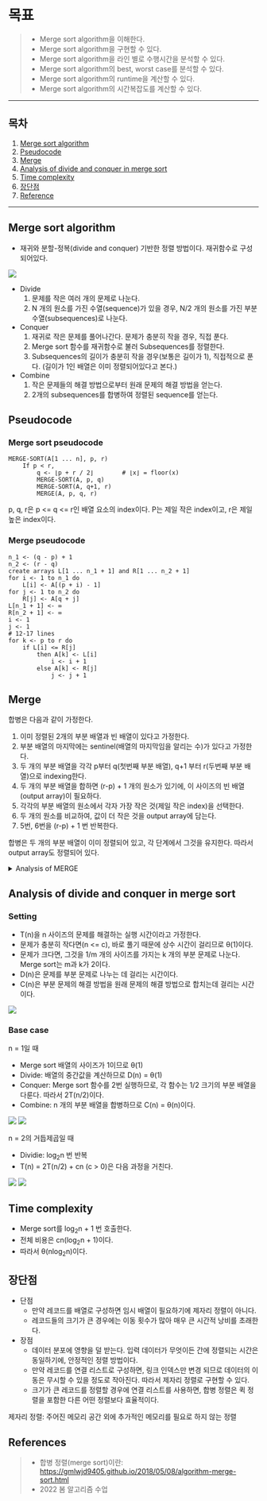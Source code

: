 # 목표
> + Merge sort algorithm을 이해한다.
> + Merge sort algorithm을 구현할 수 있다.
> + Merge sort algorithm을 라인 별로 수행시간을 분석할 수 있다.
> + Merge sort algorithm의 best, worst case를 분석할 수 있다.
> + Merge sort algorithm의 runtime을 계산할 수 있다.
> + Merge sort algorithm의 시간복잡도를 계산할 수 있다.

---

## 목차

1. [Merge sort algorithm](#merge-sort-algorithm)
2. [Pseudocode](#pseudocode)
3. [Merge](#merge)
4. [Analysis of divide and conquer in merge sort](#analysis-of-divide-and-conquer-in-merge-sort)
5. [Time complexity](#time-complexity)
6. [장단점](#장단점)
7. [Reference](#references)

---

## Merge sort algorithm
+ 재귀와 분할-정복(divide and conquer) 기반한 정렬 방법이다. 재귀함수로 구성되어있다.

![](../../image/sorting/merge-sort.png)

+ Divide
    1. 문제를 작은 여러 개의 문제로 나눈다.
    2. N 개의 원소를 가진 수열(sequence)가 있을 경우, N/2 개의 원소를 가진 부분수열(subsequences)로 나눈다. 
+ Conquer
    1. 재귀로 작은 문제를 풀어나간다. 문제가 충분히 작을 경우, 직접 푼다.
    2. Merge sort 함수를 재귀함수로 불러 Subsequences를 정렬한다.
    3. Subsequences의 길이가 충분히 작을 경우(보통은 길이가 1), 직접적으로 푼다. (길이가 1인 배열은 이미 정렬되어있다고 본다.) 
+ Combine
    1. 작은 문제들의 해결 방법으로부터 원래 문제의 해결 방법을 얻는다.
    2. 2개의 subsequences를 합병하여 정렬된 sequence를 얻는다.

## Pseudocode
### Merge sort pseudocode

    MERGE-SORT(A[1 ... n], p, r)
        If p < r,
            q <- ⌊p + r / 2⌋        # ⌊x⌋ = floor(x)
            MERGE-SORT(A, p, q)
            MERGE-SORT(A, q+1, r)
            MERGE(A, p, q, r)


p, q, r은 p <= q <= r인 배열 요소의 index이다. P는 제일 작은 index이고, r은 제일 높은 index이다. 

### Merge pseudocode

    n_1 <- (q - p) + 1
    n_2 <- (r - q)
    create arrays L[1 ... n_1 + 1] and R[1 ... n_2 + 1]
    for i <- 1 to n_1 do
        L[i] <- A[(p + i) - 1]
    for j <- 1 to n_2 do
        R[j] <- A[q + j]
    L[n_1 + 1] <- ∞
    R[n_2 + 1] <- ∞
    i <- 1
    j <- 1
    # 12-17 lines
    for k <- p to r do
        if L[i] <= R[j]
            then A[k] <- L[i]
                i <- i + 1
            else A[k] <- R[j]
                j <- j + 1

## Merge
합병은 다음과 같이 가정한다.
1. 이미 정렬된 2개의 부분 배열과 빈 배열이 있다고 가정한다. 
2. 부분 배열의 마지막에는 sentinel(배열의 마지막임을 알리는 수)가 있다고 가정한다.
3. 두 개의 부분 배열을 각각 p부터 q(첫번째 부분 배열), q+1 부터 r(두번째 부분 배열)으로 indexing한다.
4. 두 개의 부분 배열을 합하면 (r-p) + 1 개의 원소가 있기에, 이 사이즈의 빈 배열(output array)이 필요하다.
5. 각각의 부분 배열의 원소에서 각자 가장 작은 것(제일 작은 index)을 선택한다.
6. 두 개의 원소를 비교하여, 값이 더 작은 것을 output array에 담는다.
7. 5번, 6번을 (r-p) + 1 번 반복한다. 

합병은 두 개의 부분 배열이 이미 정렬되어 있고, 각 단계에서 그것을 유지한다. 따라서 output array도 정렬되어 있다.

<details><summary> Analysis of MERGE </summary>

### Analysis of MERGE
* 12-17 라인의 반복은 Merge 함수가 동작하는 방법의 핵심이다. Loop invariant를 포함하고 있기 때문이다. 
* 부분배열 A[p ... k-1]는 L[1 ... n<sub>1</sub>+1]과 L[1 ... n<sub>2</sub>+1]의 (k-p) 번째의 가장 작은 요소들을 정렬된 순서로 가지고 있다.
* L[i]와 R[j]는 A로 복사되지 않은 가장 작은 원소이다.

### 1. Initialization
```
    i <- 1
    j <- 1
    # 12-17 lines
    for k <- p to r do
        if L[i] <= R[j]
            then A[k] <- L[i]
                i <- i + 1
            else A[k] <- R[j]
                j <- j + 1
```

12-17 라인의 for loop가 첫 반복을 시작하기 전의 loop invariant를 검증한다.
* For loop를 만나면 k는 p로 할당된다.
* 부분 배열 A[p ... k-1]이 빈 배열이라는 것을 의미한다.
* k-p = 0 이므로 부분배열은 L과 R의 (k-p = 0) 번째의 가장 작은 원소를 포함한다는 것을 보장한다.
* 10, 11 라인에서 i = j = 1 이므로 L[i]와 R[j]는 A에 복사되지 않은 가장 작은 원소이다.

### 2. Maintence
각 반복이 invariant를 유지하는지를 판단한다.
* 반복을 진행하면서 A[p ... k-1]은 L과 R의 (k-p) 번째의 가장 작은 원소를 포함하고 있다는 것을 알 수 있다.
* if L[i] <= R[j] 일 경우
    * L[i]는 A에 복사되지 않은 가장 작은 원소이다.
    * 14 라인에서 L[i]는 A[k]에 복사된다.
    * 이 시점에서 A[p ... k]는 (k-p+1) 번째의 가장 작은 원소를 가지고 있다.
    * 12라인에서 k, 15라인에서 i를 증가시킨다.
    * 다음 반복을 진행한다.
* if L[i] >= R[j] 일 경우, 16-17라인이 loop invariant를 유지시킨다.

### 3. Termination
반복이 종료된 후, invariant가 merge sort의 correctness를 보일만한 속성을 제공하는지를 확인한다.
* Loop invariant는 "부분배열 A[p ... k-1]는 L[1 ... n<sub>1</sub>+1]과 L[1 ... n<sub>2</sub>+1]의 (k-p) 번째의 가장 작은 요소들을 정렬된 순서로 가지고 있다." 이다.
* 반복문을 벗어나면 k = r+1 이다. 따라서 r = k - 1이고, A[p ... k-1]은 A[p ... r]이며 꽉 찬 배열이다.
* L과 R 배열은 n<sub>1</sub> + n<sub>2</sub> + 2 개의 원소(+2는 sentinel)를 가진다.
* 1, 2 라인으로부터 n<sub>1</sub> + n<sub>2</sub> = ((q-p) + 1) + (r-q) = (r-p) + 1 임을 알 수 있다. 이는 A의 원소 개수이다.
```
    n_1 <- (q - p) + 1
    n_2 <- (r - q)
```

</details>

## Analysis of divide and conquer in merge sort
### Setting
* T(n)을 n 사이즈의 문제를 해결하는 실행 시간이라고 가정한다.
* 문제가 충분히 작다면(n <= c), 바로 풀기 때문에 상수 시간이 걸리므로 θ(1)이다.
* 문제가 크다면, 그것을 1/m 개의 사이즈를 가지는 k 개의 부분 문제로 나눈다. Merge sort는 m과 k가 2이다.
* D(n)은 문제를 부분 문제로 나누는 데 걸리는 시간이다.
* C(n)은 부분 문제의 해결 방법을 원래 문제의 해결 방법으로 합치는데 걸리는 시간이다.

![](../../image/sorting/divide-and-conquer.png)

### Base case
n = 1일 때
* Merge sort 배열의 사이즈가 1이므로 θ(1)
* Divide: 배열의 중간값을 계산하므로 D(n) = θ(1)
* Conquer: Merge sort 함수를 2번 실행하므로, 각 함수는 1/2 크기의 부분 배열을 다룬다. 따라서 2T(n/2)이다.
* Combine: n 개의 부분 배열을 합병하므로 C(n) = θ(n)이다.

![](../../image/sorting/divide-and-conquer-1.png)
![](../../image/sorting/divide-and-conquer-2.png)

n = 2의 거듭제곱일 때
* Dividie: log<sub>2</sub>n 번 반복
* T(n) = 2T(n/2) + cn (c > 0)은 다음 과정을 거친다.

![](../../image/sorting/divide-and-conquer-3.png)
![](../../image/sorting/divide-and-conquer-4.png)

## Time complexity
* Merge sort를 log<sub>2</sub>n + 1 번 호출한다.
* 전체 비용은 cn(log<sub>2</sub>n + 1)이다.
* 따라서 θ(nlog<sub>2</sub>n)이다.

## 장단점
* 단점
    * 만약 레코드를 배열로 구성하면 임시 배열이 필요하기에 제자리 정렬이 아니다.
    * 레코드들의 크기가 큰 경우에는 이동 횟수가 많아 매우 큰 시간적 낭비를 초래한다.
* 장점
    * 데이터 분포에 영향을 덜 받는다. 입력 데이터가 무엇이든 간에 정렬되는 시간은 동일하기에, 안정적인 정렬 방법이다.
    * 만약 레코드를 연결 리스트로 구성하면, 링크 인덱스만 변경 되므로 데이터의 이동은 무시할 수 있을 정도로 작아진다. 따라서 제자리 정렬로 구현할 수 있다.
    * 크기가 큰 레코드를 정렬할 경우에 연결 리스트를 사용하면, 합병 정렬은 퀵 정렬을 포함한 다른 어떤 정렬보다 효율적이다.

제자리 정렬: 주어진 메모리 공간 외에 추가적인 메모리를 필요로 하지 않는 정렬

## References
> + 합병 정렬(merge sort)이란: https://gmlwjd9405.github.io/2018/05/08/algorithm-merge-sort.html
> + 2022 봄 알고리즘 수업